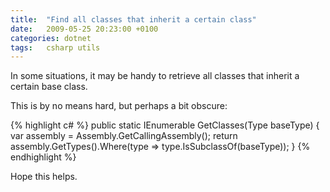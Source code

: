 ```yaml
---
title:  "Find all classes that inherit a certain class"
date:   2009-05-25 20:23:00 +0100
categories: dotnet
tags: 	csharp utils
---
```




In some situations, it may be handy to retrieve all classes that inherit
a certain base class.

This is by no means hard, but perhaps a bit obscure:

{% highlight c# %}
public static IEnumerable<Type> GetClasses(Type baseType)
{
    var assembly = Assembly.GetCallingAssembly();
    return assembly.GetTypes().Where(type => type.IsSubclassOf(baseType));
}
{% endhighlight %}

Hope this helps.